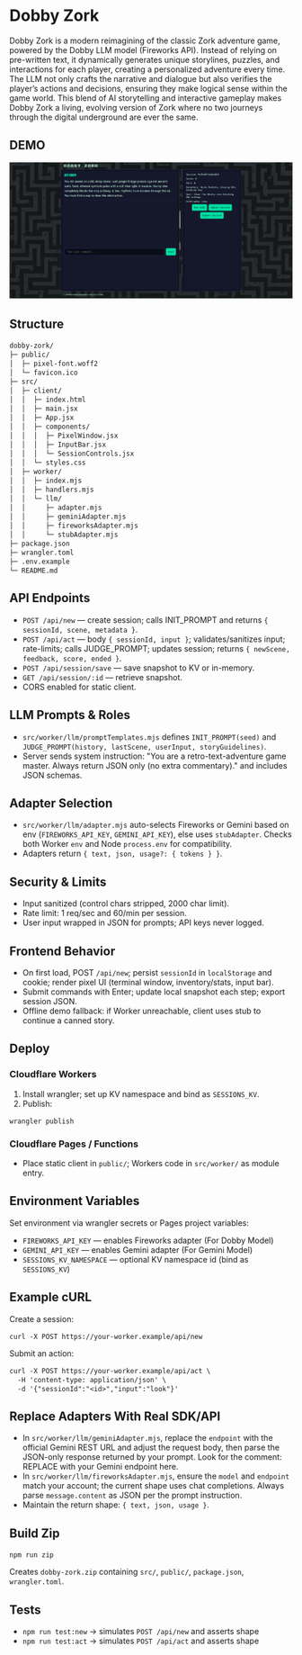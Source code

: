 
# Dobby Zork
Dobby Zork is a modern reimagining of the classic Zork adventure game, powered by the Dobby LLM model (Fireworks API). Instead of relying on pre-written text, it dynamically generates unique storylines, puzzles, and interactions for each player, creating a personalized adventure every time. The LLM not only crafts the narrative and dialogue but also verifies the player’s actions and decisions, ensuring they make logical sense within the game world. This blend of AI storytelling and interactive gameplay makes Dobby Zork a living, evolving version of Zork where no two journeys through the digital underground are ever the same.
## DEMO
![Dobby Zork Demo](./demo.png)

## Structure

```
dobby-zork/
├─ public/
│  ├─ pixel-font.woff2
│  └─ favicon.ico
├─ src/
│  ├─ client/
│  │  ├─ index.html
│  │  ├─ main.jsx
│  │  ├─ App.jsx
│  │  ├─ components/
│  │  │  ├─ PixelWindow.jsx
│  │  │  ├─ InputBar.jsx
│  │  │  └─ SessionControls.jsx
│  │  └─ styles.css
│  ├─ worker/
│  │  ├─ index.mjs
│  │  ├─ handlers.mjs
│  │  └─ llm/
│  │     ├─ adapter.mjs
│  │     ├─ geminiAdapter.mjs
│  │     ├─ fireworksAdapter.mjs
│  │     └─ stubAdapter.mjs
├─ package.json
├─ wrangler.toml
├─ .env.example
└─ README.md
```

## API Endpoints

- `POST /api/new` — create session; calls INIT_PROMPT and returns `{ sessionId, scene, metadata }`.
- `POST /api/act` — body `{ sessionId, input }`; validates/sanitizes input; rate-limits; calls JUDGE_PROMPT; updates session; returns `{ newScene, feedback, score, ended }`.
- `POST /api/session/save` — save snapshot to KV or in-memory.
- `GET /api/session/:id` — retrieve snapshot.
- CORS enabled for static client.

## LLM Prompts & Roles

- `src/worker/llm/promptTemplates.mjs` defines `INIT_PROMPT(seed)` and `JUDGE_PROMPT(history, lastScene, userInput, storyGuidelines)`.
- Server sends system instruction: "You are a retro-text-adventure game master. Always return JSON only (no extra commentary)." and includes JSON schemas.

## Adapter Selection

- `src/worker/llm/adapter.mjs` auto-selects Fireworks or Gemini based on env (`FIREWORKS_API_KEY`, `GEMINI_API_KEY`), else uses `stubAdapter`. Checks both Worker `env` and Node `process.env` for compatibility.
- Adapters return `{ text, json, usage?: { tokens } }`.

## Security & Limits

- Input sanitized (control chars stripped, 2000 char limit).
- Rate limit: 1 req/sec and 60/min per session.
- User input wrapped in JSON for prompts; API keys never logged.

## Frontend Behavior

- On first load, POST `/api/new`; persist `sessionId` in `localStorage` and cookie; render pixel UI (terminal window, inventory/stats, input bar).
- Submit commands with Enter; update local snapshot each step; export session JSON.
- Offline demo fallback: if Worker unreachable, client uses stub to continue a canned story.

## Deploy

### Cloudflare Workers

1. Install wrangler; set up KV namespace and bind as `SESSIONS_KV`.
2. Publish:

```
wrangler publish
```

### Cloudflare Pages / Functions

- Place static client in `public/`; Workers code in `src/worker/` as module entry.

## Environment Variables

Set environment via wrangler secrets or Pages project variables:

- `FIREWORKS_API_KEY` — enables Fireworks adapter (For Dobby Model)
- `GEMINI_API_KEY` — enables Gemini adapter (For Gemini Model)
- `SESSIONS_KV_NAMESPACE` — optional KV namespace id (bind as `SESSIONS_KV`)

## Example cURL

Create a session:

```
curl -X POST https://your-worker.example/api/new
```

Submit an action:

```
curl -X POST https://your-worker.example/api/act \
  -H 'content-type: application/json' \
  -d '{"sessionId":"<id>","input":"look"}'
```

## Replace Adapters With Real SDK/API

- In `src/worker/llm/geminiAdapter.mjs`, replace the `endpoint` with the official Gemini REST URL and adjust the request body, then parse the JSON-only response returned by your prompt. Look for the comment: REPLACE with your Gemini endpoint here.
- In `src/worker/llm/fireworksAdapter.mjs`, ensure the `model` and `endpoint` match your account; the current shape uses chat completions. Always parse `message.content` as JSON per the prompt instruction.
- Maintain the return shape: `{ text, json, usage }`.

## Build Zip

```
npm run zip
```

Creates `dobby-zork.zip` containing `src/`, `public/`, `package.json`, `wrangler.toml`.

## Tests

- `npm run test:new` → simulates `POST /api/new` and asserts shape
- `npm run test:act` → simulates `POST /api/act` and asserts shape
